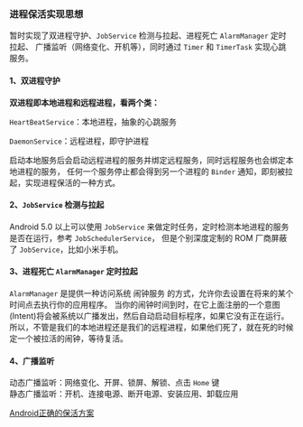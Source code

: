 ### 进程保活实现思想

暂时实现了双进程守护、`JobService` 检测与拉起、进程死亡 `AlarmManager` 定时拉起、
广播监听（网络变化、开机等），同时通过 `Timer` 和 `TimerTask` 实现心跳服务。

#### 1、双进程守护

**双进程即本地进程和远程进程，看两个类：**

`HeartBeatService`：本地进程，抽象的心跳服务

`DaemonService`：远程进程，即守护进程

启动本地服务后会启动远程进程的服务并绑定远程服务，同时远程服务也会绑定本地进程的服务，
任何一个服务停止都会得到另一个进程的 `Binder` 通知，即刻被拉起，实现进程保活的一种方式。

#### 2、`JobService` 检测与拉起

Android 5.0 以上可以使用 `JobService` 来做定时任务，定时检测本地进程的服务是否在运行，参考 `JobSchedulerService`，
但是个别深度定制的 ROM 厂商屏蔽了 `JobService`，比如小米手机。

#### 3、进程死亡 `AlarmManager` 定时拉起

`AlarmManager` 是提供一种访问系统 闹钟服务 的方式，允许你去设置在将来的某个时间点去执行你的应用程序。
当你的闹钟时间到时，在它上面注册的一个意图(Intent)将会被系统以广播发出，然后自动启动目标程序，如果它没有正在运行。
所以，不管是我们的本地进程还是我们的远程进程，如果他们死了，就在死的时候定一个被拉活的闹钟，等待复活。

#### 4、广播监听

动态广播监听：网络变化、开屏、锁屏、解锁、点击 `Home` 键  
静态广播监听：开机、连接电源、断开电源、安装应用、卸载应用

[Android正确的保活方案](https://mp.weixin.qq.com/s/9gjVsLqi0_sqSfwH-txNQA)